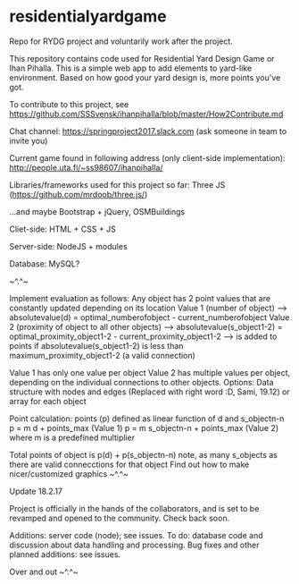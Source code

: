 # residentialyardgame
Repo for RYDG project and voluntarily work after the project.

This repository contains code used for Residential Yard Design Game or Ihan Pihalla. This is a simple web app to add elements to yard-like environment. Based on how good your yard design is, more points you've got.


To contribute to this project, see https://github.com/SSSvensk/ihanpihalla/blob/master/How2Contribute.md

Chat channel: https://springproject2017.slack.com (ask someone in team to invite you)

Current game found in following address (only client-side implementation):
http://people.uta.fi/~ss98607/ihanpihalla/

Libraries/frameworks used for this project so far:
Three JS (https://github.com/mrdoob/three.js/)

...and maybe
Bootstrap + jQuery, 
OSMBuildings

Cliet-side: HTML + CSS + JS

Server-side: NodeJS + modules

Database: MySQL?

~^.^~

Implement evaluation as follows: Any object has 2 point values that are constantly updated depending on its location Value 1 (number of object) --> absolutevalue(d) = optimal_numberofobject - current_numberofobject Value 2 (proximity of object to all other objects) --> absolutevalue(s_object1-2) = optimal_proximity_object1-2 - current_proximity_object1-2 --> is added to points if absolutevalue(s_object1-2) is less than maximum_proximity_object1-2 (a valid connection)

Value 1 has only one value per object Value 2 has multiple values per object, depending on the individual connections to other objects. Options: Data structure with nodes and edges (Replaced with right word :D, Sami, 19.12) or array for each object

Point calculation: points (p) defined as linear function of d and s_objectn-n p = m d + points_max (Value 1) p = m s_objectn-n + points_max (Value 2) where m is a predefined multiplier

Total points of object is p(d) + p(s_objectn-n) note, as many s_objects as there are valid connecctions for that object
Find out how to make nicer/customized graphics
~^.^~


Update 18.2.17

Project is officially in the hands of the collaborators, and is set to be revamped and opened to the community. Check back soon.

Additions: server code (node); see issues. 
To do: database code and discussion about data handling and processing. Bug fixes and other planned additions: see issues. 

Over and out ~^.^~
